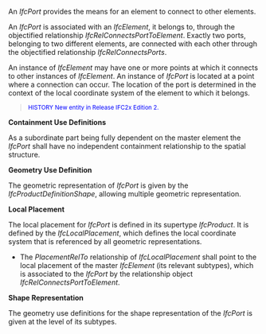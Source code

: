 An _IfcPort_ provides the means for an element to connect to other elements.

An _IfcPort_ is associated with an _IfcElement_, it belongs to, through the objectified relationship _IfcRelConnectsPortToElement_. Exactly two ports, belonging to two different elements, are connected with each other through the objectified relationship _IfcRelConnectsPorts_.

An instance of _IfcElement_ may have one or more points at which it connects to other instances of _IfcElement_. An instance of _IfcPort_ is located at a point where a connection can occur. The location of the port is determined in the context of the local coordinate system of the element to which it belongs.

> <small><font color="#0000FF">HISTORY New entity in
        Release IFC2x Edition 2.</font></small>
> 


****Containment Use Definitions****

As a subordinate part being fully dependent on the master element the _IfcPort_ shall have no independent containment relationship to the spatial structure.

****Geometry Use Definition****

The geometric representation of _IfcPort_ is given by the _IfcProductDefinitionShape_, allowing multiple geometric representation.

**Local Placement**

The local placement for _IfcPort_ is defined in its supertype _IfcProduct_. It is defined by the _IfcLocalPlacement_, which defines the local coordinate system that is referenced by all geometric representations.

* The _PlacementRelTo_ relationship of _IfcLocalPlacement_ shall point to the local placement of the master _IfcElement_ (its relevant subtypes), which is associated to the _IfcPort_ by the relationship object _IfcRelConnectsPortToElement_. 

**Shape Representation**

The geometry use definitions for the shape representation of the _IfcPort_ is given at the level of its subtypes.